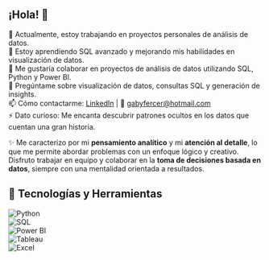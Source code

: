 ## ¡Hola! 👋  

🔭 Actualmente, estoy trabajando en proyectos personales de análisis de datos.  
🌱 Estoy aprendiendo SQL avanzado y mejorando mis habilidades en visualización de datos.  
👯 Me gustaría colaborar en proyectos de análisis de datos utilizando SQL, Python y Power BI.  
💬 Pregúntame sobre visualización de datos, consultas SQL y generación de insights.  
📫 Cómo contactarme: [LinkedIn](www.linkedin.com/in/gabriela-castro-cerecedo) | 📧 gabyfercer@hotmail.com  
⚡ Dato curioso: Me encanta descubrir patrones ocultos en los datos que cuentan una gran historia.  

✨ Me caracterizo por mi **pensamiento analítico** y mi **atención al detalle**, lo que me permite abordar
problemas con un enfoque lógico y creativo. Disfruto trabajar en equipo y colaborar en la **toma de decisiones basada en datos**, 
siempre con una mentalidad orientada a resultados.  

## 🚀 Tecnologías y Herramientas  
![Python](https://img.shields.io/badge/Python-3776AB?style=for-the-badge&logo=python&logoColor=white)  
![SQL](https://img.shields.io/badge/SQL-4479A1?style=for-the-badge&logo=sqlite&logoColor=white)  
![Power BI](https://img.shields.io/badge/Power%20BI-F2C811?style=for-the-badge&logo=powerbi&logoColor=black)  
![Tableau](https://img.shields.io/badge/Tableau-E97627?style=for-the-badge&logo=tableau&logoColor=white)  
![Excel](https://img.shields.io/badge/Excel-217346?style=for-the-badge&logo=microsoft-excel&logoColor=white)  
